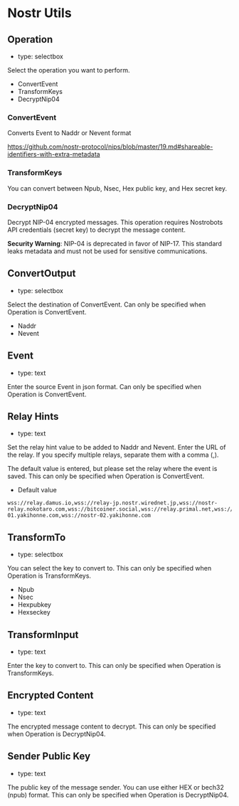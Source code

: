 # Nostr Utils

## Operation

- type: selectbox

Select the operation you want to perform.

- ConvertEvent
- TransformKeys
- DecryptNip04

### ConvertEvent

Converts Event to Naddr or Nevent format

https://github.com/nostr-protocol/nips/blob/master/19.md#shareable-identifiers-with-extra-metadata

### TransformKeys

You can convert between Npub, Nsec, Hex public key, and Hex secret key.

### DecryptNip04

Decrypt NIP-04 encrypted messages. This operation requires Nostrobots API credentials (secret key) to decrypt the message content.

**Security Warning**: NIP-04 is deprecated in favor of NIP-17. This standard leaks metadata and must not be used for sensitive communications.

## ConvertOutput

- type: selectbox

Select the destination of ConvertEvent. Can only be specified when Operation is ConvertEvent.

- Naddr
- Nevent

## Event

- type: text

Enter the source Event in json format. Can only be specified when Operation is ConvertEvent.

## Relay Hints

- type: text

Set the relay hint value to be added to Naddr and Nevent. Enter the URL of the relay. If you specify multiple relays, separate them with a comma (,).

The default value is entered, but please set the relay where the event is saved. This can only be specified when Operation is ConvertEvent.

- Default value

```
wss://relay.damus.io,wss://relay-jp.nostr.wirednet.jp,wss://nostr-relay.nokotaro.com,wss://bitcoiner.social,wss://relay.primal.net,wss://nostr-01.yakihonne.com,wss://nostr-02.yakihonne.com
```

## TransformTo

- type: selectbox

You can select the key to convert to. This can only be specified when Operation is TransformKeys.

- Npub
- Nsec
- Hexpubkey
- Hexseckey

## TransformInput

- type: text

Enter the key to convert to. This can only be specified when Operation is TransformKeys.

## Encrypted Content

- type: text

The encrypted message content to decrypt. This can only be specified when Operation is DecryptNip04.

## Sender Public Key

- type: text

The public key of the message sender. You can use either HEX or bech32 (npub) format. This can only be specified when Operation is DecryptNip04.
